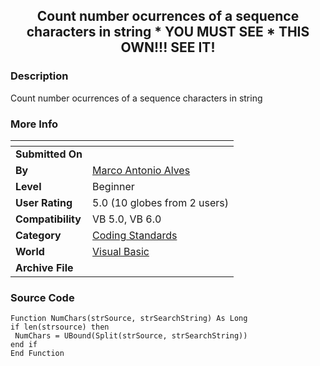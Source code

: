 ﻿<div align="center">

## Count number ocurrences of a sequence characters in string \* YOU MUST SEE \* THIS OWN\!\!\! SEE IT\!


</div>

### Description

Count number ocurrences of a sequence characters in string
 
### More Info
 


<span>             |<span>
---                |---
**Submitted On**   |
**By**             |[Marco Antonio Alves](https://github.com/Planet-Source-Code/PSCIndex/blob/master/ByAuthor/marco-antonio-alves.md)
**Level**          |Beginner
**User Rating**    |5.0 (10 globes from 2 users)
**Compatibility**  |VB 5\.0, VB 6\.0
**Category**       |[Coding Standards](https://github.com/Planet-Source-Code/PSCIndex/blob/master/ByCategory/coding-standards__1-43.md)
**World**          |[Visual Basic](https://github.com/Planet-Source-Code/PSCIndex/blob/master/ByWorld/visual-basic.md)
**Archive File**   |[](https://github.com/Planet-Source-Code/marco-antonio-alves-count-number-ocurrences-of-a-sequence-characters-in-string-you-must-se__1-28072/archive/master.zip)





### Source Code

```
Function NumChars(strSource, strSearchString) As Long
if len(strsource) then
 NumChars = UBound(Split(strSource, strSearchString))
end if
End Function
```

